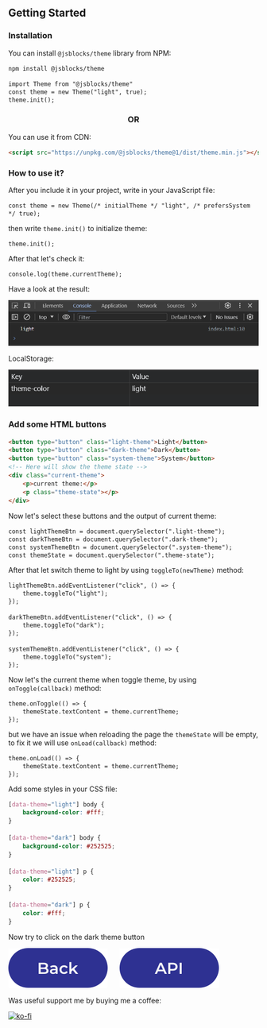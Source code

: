 ## Getting Started

### Installation

You can install `@jsblocks/theme` library from NPM:

```bash
npm install @jsblocks/theme
```

```JS
import Theme from "@jsblocks/theme"
const theme = new Theme("light", true);
theme.init();
```

<h3 align="center">OR</h3>

You can use it from CDN:

```html
<script src="https://unpkg.com/@jsblocks/theme@1/dist/theme.min.js"></script>
```

### How to use it?

After you include it in your project, write in your JavaScript file:

```JS
const theme = new Theme(/* initialTheme */ "light", /* prefersSystem */ true);
```

then write `theme.init()` to initialize theme:

```JS
theme.init();
```

After that let's check it:

```JS
console.log(theme.currentTheme);
```

Have a look at the result:

![current theme](../assets/current-theme.png)

LocalStorage:

![local storage](../assets/local-storage.png)

### Add some HTML buttons

```html
<button type="button" class="light-theme">Light</button>
<button type="button" class="dark-theme">Dark</button>
<button type="button" class="system-theme">System</button>
<!-- Here will show the theme state -->
<div class="current-theme">
    <p>current theme:</p>
    <p class="theme-state"></p>
</div>
```

Now let's select these buttons and the output of current theme:

```JS
const lightThemeBtn = document.querySelector(".light-theme");
const darkThemeBtn = document.querySelector(".dark-theme");
const systemThemeBtn = document.querySelector(".system-theme");
const themeState = document.querySelector(".theme-state");
```

After that let switch theme to light by using `toggleTo(newTheme)` method:

```JS
lightThemeBtn.addEventListener("click", () => {
    theme.toggleTo("light");
});

darkThemeBtn.addEventListener("click", () => {
    theme.toggleTo("dark");
});

systemThemeBtn.addEventListener("click", () => {
    theme.toggleTo("system");
});
```

Now let's the current theme when toggle theme, by using `onToggle(callback)` method:

```JS
theme.onToggle(() => {
    themeState.textContent = theme.currentTheme;
});
```

but we have an issue when reloading the page the `themeState` will be empty, to fix it we will use `onLoad(callback)` method:

```JS
theme.onLoad(() => {
    themeState.textContent = theme.currentTheme;
});
```

Add some styles in your CSS file:

```CSS
[data-theme="light"] body {
    background-color: #fff;
}

[data-theme="dark"] body {
    background-color: #252525;
}

[data-theme="light"] p {
    color: #252525;
}

[data-theme="dark"] p {
    color: #fff;
}
```

Now try to click on the dark theme button

[![Back](../assets/back.svg)](../README.md "Back") &nbsp;&nbsp;&nbsp;&nbsp;
[![API](../assets/api.svg)](./api.md "API")

Was useful support me by buying me a coffee:

[![ko-fi](https://ko-fi.com/img/githubbutton_sm.svg)](https://ko-fi.com/J3J1NMYT7)
